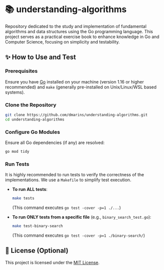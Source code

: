# 📚 understanding-algorithms

Repository dedicated to the study and implementation of fundamental algorithms and data structures using the Go programming language. This project serves as a practical exercise book to enhance knowledge in Go and Computer Science, focusing on simplicity and testability.

## ✨ How to Use and Test

### Prerequisites

Ensure you have [Go](https://go.dev/doc/install) installed on your machine (version 1.16 or higher recommended) and `make` (generally pre-installed on Unix/Linux/WSL based systems).

### Clone the Repository

```bash
git clone https://github.com/dmarins/understanding-algorithms.git
cd understanding-algorithms
```

### Configure Go Modules

Ensure all Go dependencies (if any) are resolved:

```bash
go mod tidy
```

### Run Tests

It is highly recommended to run tests to verify the correctness of the implementations. We use a `Makefile` to simplify test execution.

*   **To run ALL tests**:
    ```bash
    make tests
    ```
    (This command executes `go test -cover -p=1 ./...`)

*   **To run ONLY tests from a specific file** (e.g., `binary_search_test.go`):
    ```bash
    make test-binary-search
    ```
    (This command executes `go test -cover -p=1 ./binary-search/`)

## 📄 License (Optional)

This project is licensed under the [MIT License](LICENSE).